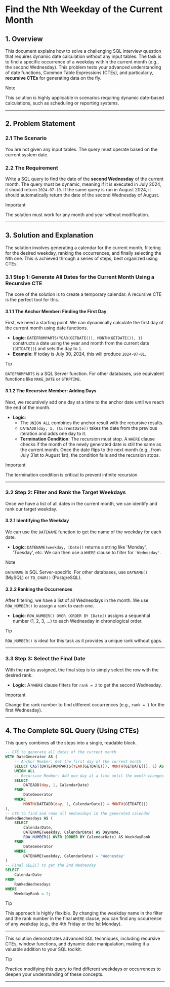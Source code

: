 # Find the Nth Weekday of the Current Month  

## 1. **Overview**  
This document explains how to solve a challenging SQL interview question that requires dynamic date calculation without any input tables. The task is to find a specific occurrence of a weekday within the current month (e.g., the second Wednesday). This problem tests your advanced understanding of date functions, Common Table Expressions (CTEs), and particularly, **recursive CTEs** for generating data on the fly.  

> [!NOTE]  
> This solution is highly applicable in scenarios requiring dynamic date-based calculations, such as scheduling or reporting systems.  

---

## 2. **Problem Statement**  

### 2.1 **The Scenario**  
You are not given any input tables. The query must operate based on the current system date.  

### 2.2 **The Requirement**  
Write a SQL query to find the date of the **second Wednesday** of the current month. The query must be dynamic, meaning if it is executed in July 2024, it should return `2024-07-10`. If the same query is run in August 2024, it should automatically return the date of the second Wednesday of August.  

> [!IMPORTANT]  
> The solution must work for any month and year without modification.  

---

## 3. **Solution and Explanation**  
The solution involves generating a calendar for the current month, filtering for the desired weekday, ranking the occurrences, and finally selecting the Nth one. This is achieved through a series of steps, best organized using CTEs.  

### 3.1 **Step 1: Generate All Dates for the Current Month Using a Recursive CTE**  
The core of the solution is to create a temporary calendar. A recursive CTE is the perfect tool for this.  

#### 3.1.1 **The Anchor Member: Finding the First Day**  
First, we need a starting point. We can dynamically calculate the first day of the current month using date functions.  

- **Logic**: `DATEFROMPARTS(YEAR(GETDATE()), MONTH(GETDATE()), 1)` constructs a date using the year and month from the current date (`GETDATE()`) and sets the day to `1`.  
- **Example**: If today is July 30, 2024, this will produce `2024-07-01`.  

> [!TIP]  
> `DATEFROMPARTS` is a SQL Server function. For other databases, use equivalent functions like `MAKE_DATE` or `STRPTIME`.  

#### 3.1.2 **The Recursive Member: Adding Days**  
Next, we recursively add one day at a time to the anchor date until we reach the end of the month.  

- **Logic**:  
  - The `UNION ALL` combines the anchor result with the recursive results.  
  - `DATEADD(day, 1, [CurrentDate])` takes the date from the previous iteration and adds one day to it.  
  - **Termination Condition**: The recursion must stop. A `WHERE` clause checks if the month of the newly generated date is still the same as the current month. Once the date flips to the next month (e.g., from July 31st to August 1st), the condition fails and the recursion stops.  

> [!IMPORTANT]  
> The termination condition is critical to prevent infinite recursion.  

---

### 3.2 **Step 2: Filter and Rank the Target Weekdays**  
Once we have a list of all dates in the current month, we can identify and rank our target weekday.  

#### 3.2.1 **Identifying the Weekday**  
We can use the `DATENAME` function to get the name of the weekday for each date.  
- **Logic**: `DATENAME(weekday, [Date])` returns a string like 'Monday', 'Tuesday', etc. We can then use a `WHERE` clause to filter for `'Wednesday'`.  

> [!NOTE]  
> `DATENAME` is SQL Server-specific. For other databases, use `DAYNAME()` (MySQL) or `TO_CHAR()` (PostgreSQL).  

#### 3.2.2 **Ranking the Occurrences**  
After filtering, we have a list of all Wednesdays in the month. We use `ROW_NUMBER()` to assign a rank to each one.  
- **Logic**: `ROW_NUMBER() OVER (ORDER BY [Date])` assigns a sequential number (1, 2, 3, ...) to each Wednesday in chronological order.  

> [!TIP]  
> `ROW_NUMBER()` is ideal for this task as it provides a unique rank without gaps.  

---

### 3.3 **Step 3: Select the Final Date**  
With the ranks assigned, the final step is to simply select the row with the desired rank.  
- **Logic**: A `WHERE` clause filters for `rank = 2` to get the second Wednesday.  

> [!IMPORTANT]  
> Change the rank number to find different occurrences (e.g., `rank = 1` for the first Wednesday).  

---

## 4. **The Complete SQL Query (Using CTEs)**  
This query combines all the steps into a single, readable block.  

```sql
-- CTE to generate all dates of the current month
WITH DateGenerator AS (
    -- Anchor Member: Get the first day of the current month
    SELECT CAST(DATEFROMPARTS(YEAR(GETDATE()), MONTH(GETDATE()), 1) AS DATE) AS CalendarDate
    UNION ALL
    -- Recursive Member: Add one day at a time until the month changes
    SELECT
        DATEADD(day, 1, CalendarDate)
    FROM
        DateGenerator
    WHERE
        MONTH(DATEADD(day, 1, CalendarDate)) = MONTH(GETDATE())
),
-- CTE to find and rank all Wednesdays in the generated calendar
RankedWednesdays AS (
    SELECT
        CalendarDate,
        DATENAME(weekday, CalendarDate) AS DayName,
        ROW_NUMBER() OVER (ORDER BY CalendarDate) AS WeekdayRank
    FROM
        DateGenerator
    WHERE
        DATENAME(weekday, CalendarDate) = 'Wednesday'
)
-- Final SELECT to get the 2nd Wednesday
SELECT
    CalendarDate
FROM
    RankedWednesdays
WHERE
    WeekdayRank = 2;
```  

> [!TIP]  
> This approach is highly flexible. By changing the weekday name in the filter and the rank number in the final `WHERE` clause, you can find any occurrence of any weekday (e.g., the 4th Friday or the 1st Monday).  

---

This solution demonstrates advanced SQL techniques, including recursive CTEs, window functions, and dynamic date manipulation, making it a valuable addition to your SQL toolkit.  

> [!TIP]  
> Practice modifying this query to find different weekdays or occurrences to deepen your understanding of these concepts.  

---
